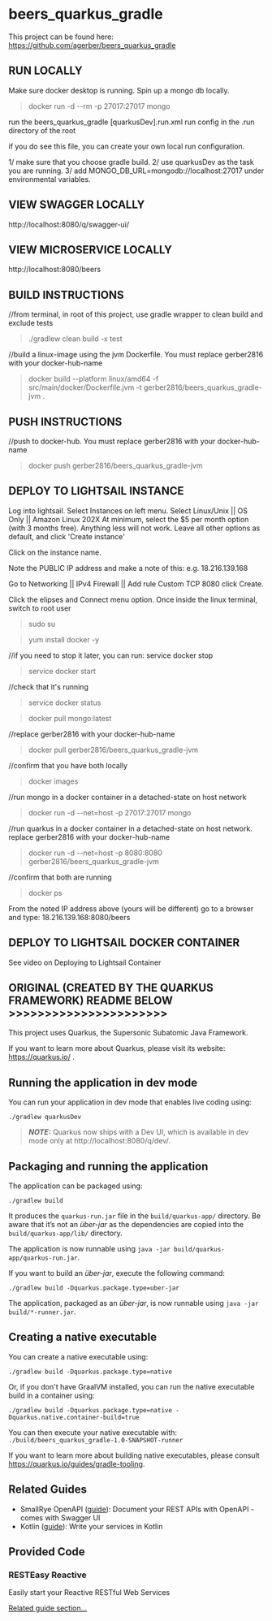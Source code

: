 # beers_quarkus_gradle



This project can be found here: https://github.com/agerber/beers_quarkus_gradle


## RUN LOCALLY

Make sure docker desktop is running. Spin up a mongo db locally.

> docker run -d --rm  -p 27017:27017 mongo


run the beers_quarkus_gradle [quarkusDev].run.xml run config in the .run directory of the root

if you do see this file, you can create your own local run configuration.

1/ make sure that you choose gradle build.
2/ use quarkusDev as the task you are running.
3/ add MONGO_DB_URL=mongodb://localhost:27017 under environmental variables. 



## VIEW SWAGGER LOCALLY

http://localhost:8080/q/swagger-ui/


## VIEW MICROSERVICE LOCALLY

http://localhost:8080/beers


## BUILD INSTRUCTIONS
//from terminal, in root of this project, use gradle wrapper to clean build and exclude tests
> ./gradlew clean build -x test


//build a linux-image using the jvm Dockerfile. You must replace gerber2816 with your docker-hub-name
> docker build --platform linux/amd64 -f src/main/docker/Dockerfile.jvm -t gerber2816/beers_quarkus_gradle-jvm .

## PUSH INSTRUCTIONS
//push to docker-hub. You must replace gerber2816 with your docker-hub-name
> docker push gerber2816/beers_quarkus_gradle-jvm

## DEPLOY TO LIGHTSAIL INSTANCE

Log into lightsail. Select Instances on left menu. Select Linux/Unix || OS Only  || Amazon Linux 202X 
At minimum, select the $5 per month option (with 3 months free). Anything less will not work. 
Leave all other options as default, and click 'Create instance'

Click on the instance name.

Note the PUBLIC IP address and make a note of this: e.g. 18.216.139.168

Go to Networking || IPv4 Firewall || Add rule
Custom TCP 8080
click Create.



Click the elipses and Connect menu option. 
Once inside the linux terminal, switch to root user

> sudo su

> yum install docker -y

//if you need to stop it later, you can run: service docker stop
> service docker start

//check that it's running
> service docker status

> docker pull mongo:latest

//replace gerber2816 with your docker-hub-name
> docker pull gerber2816/beers_quarkus_gradle-jvm

//confirm that you have both locally
> docker images

//run mongo in a docker container in a detached-state on host network
> docker run -d --net=host  -p 27017:27017 mongo


//run quarkus in a docker container in a detached-state on host network. replace gerber2816 with your docker-hub-name
> docker run -d --net=host  -p 8080:8080 gerber2816/beers_quarkus_gradle-jvm

//confirm that both are running
> docker ps


From the noted IP address above (yours will be different)
go to a browser and type: 18.216.139.168:8080/beers

## DEPLOY TO LIGHTSAIL DOCKER CONTAINER

See video on Deploying to Lightsail Container




## ORIGINAL (CREATED BY THE QUARKUS FRAMEWORK) README BELOW >>>>>>>>>>>>>>>>>>>>>>

This project uses Quarkus, the Supersonic Subatomic Java Framework.

If you want to learn more about Quarkus, please visit its website: https://quarkus.io/ .

## Running the application in dev mode

You can run your application in dev mode that enables live coding using:

```shell script
./gradlew quarkusDev
```

> **_NOTE:_**  Quarkus now ships with a Dev UI, which is available in dev mode only at http://localhost:8080/q/dev/.

## Packaging and running the application

The application can be packaged using:

```shell script
./gradlew build
```

It produces the `quarkus-run.jar` file in the `build/quarkus-app/` directory.
Be aware that it’s not an _über-jar_ as the dependencies are copied into the `build/quarkus-app/lib/` directory.

The application is now runnable using `java -jar build/quarkus-app/quarkus-run.jar`.

If you want to build an _über-jar_, execute the following command:

```shell script
./gradlew build -Dquarkus.package.type=uber-jar
```

The application, packaged as an _über-jar_, is now runnable using `java -jar build/*-runner.jar`.

## Creating a native executable

You can create a native executable using:

```shell script
./gradlew build -Dquarkus.package.type=native
```

Or, if you don't have GraalVM installed, you can run the native executable build in a container using:

```shell script
./gradlew build -Dquarkus.package.type=native -Dquarkus.native.container-build=true
```

You can then execute your native executable with: `./build/beers_quarkus_gradle-1.0-SNAPSHOT-runner`

If you want to learn more about building native executables, please consult https://quarkus.io/guides/gradle-tooling.

## Related Guides

- SmallRye OpenAPI ([guide](https://quarkus.io/guides/openapi-swaggerui)): Document your REST APIs with OpenAPI - comes
  with Swagger UI
- Kotlin ([guide](https://quarkus.io/guides/kotlin)): Write your services in Kotlin

## Provided Code

### RESTEasy Reactive

Easily start your Reactive RESTful Web Services

[Related guide section...](https://quarkus.io/guides/getting-started-reactive#reactive-jax-rs-resources)
